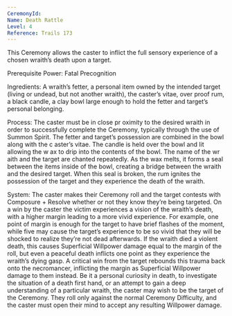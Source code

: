 ```yaml
---
CeremonyId: 
Name: Death Rattle
Level: 4
Reference: Trails 173
---
```

This Ceremony allows the caster to inflict the full sensory experience of a chosen wraith’s death upon a target. 

Prerequisite Power: Fatal Precognition 

Ingredients: A wraith’s fetter, a personal item owned by the intended target (living or undead, but not another wraith), the caster’s vitae, over proof rum, a black candle, a clay bowl large enough to hold the fetter and target’s personal belonging. 

Process: The caster must be in close pr oximity to the desired wraith in order to successfully complete the Ceremony, typically through the use of Summon Spirit. The fetter and target’s possession are combined in the bowl along with the c aster’s vitae. The candle is held over the bowl and lit allowing the w ax to drip into the contents of the bowl. The name of the wr aith and the target are chanted repeatedly. As the wax melts, it forms a seal between the items inside of the bowl, creating a bridge between the wraith and the desired target. When this seal is broken, the rum ignites the possession of the target and they experience the death of the wraith. 

System: The caster makes their Ceremony roll and the target contests with Composure + Resolve whether or not they know they’re being targeted. On a win by the caster the victim experiences a vision of the wraith’s death, with a higher margin leading to a more vivid experience. For example, one point of margin is enough for the target to have brief flashes of the moment, while five may cause the target’s experience to be so vivid that they will be shocked to realize they’re not dead afterwards. If the wraith died a violent death, this causes Superficial Willpower damage equal to the margin of the roll, but even a peaceful death inflicts one point as they experience the wraith’s dying gasp. A critical win from the target rebounds this trauma back onto the necromancer, inflicting the margin as Superficial Willpower damage to them instead. Be it a personal curiosity in death, to investigate the situation of a death first hand, or an attempt to gain a deep understanding of a particular wraith, the caster may wish to be the target of the Ceremony. They roll only against the normal Ceremony Difficulty, and the caster must open their mind to accept any resulting Willpower damage.
